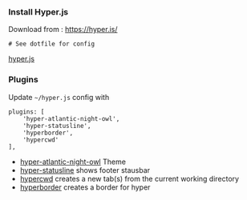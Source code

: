 ### Install Hyper.js

Download from :
<https://hyper.is/>

```
# See dotfile for config
```
[hyper.js](hyper.js)

### Plugins

Update `~/hyper.js` config with

```
plugins: [
    'hyper-atlantic-night-owl',
    'hyper-statusline',
    'hyperborder',
    'hypercwd'
],
```

- [hyper-atlantic-night-owl](https://github.com/abhijithvijayan/hyper-atlantic-night-owl) Theme
- [hyper-statusline](https://github.com/henrikdahl/hyper-statusline) shows footer stausbar
- [hypercwd](https://github.com/hharnisc/hypercwd) creates a new tab(s) from the current working directory
- [hyperborder](https://github.com/webmatze/hyperborder) creates a border for hyper

